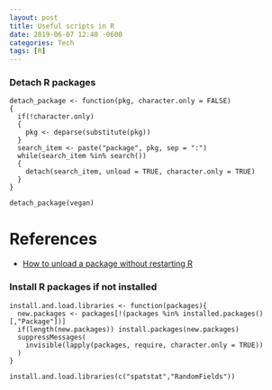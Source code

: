 ```yaml
---
layout: post
title: Useful scripts in R
date: 2019-06-07 12:40 -0600
categories: Tech
tags: [R]
---
```


### Detach R packages

```
detach_package <- function(pkg, character.only = FALSE)
{
  if(!character.only)
  {
    pkg <- deparse(substitute(pkg))
  }
  search_item <- paste("package", pkg, sep = ":")
  while(search_item %in% search())
  {
    detach(search_item, unload = TRUE, character.only = TRUE)
  }
}
```

```
detach_package(vegan)
```

# References
- [How to unload a package without restarting R](https://stackoverflow.com/questions/6979917/how-to-unload-a-package-without-restarting-r)

### Install R packages if not installed

```
install.and.load.libraries <- function(packages){
  new.packages <- packages[!(packages %in% installed.packages()[,"Package"])]
  if(length(new.packages)) install.packages(new.packages)
  suppressMessages(
    invisible(lapply(packages, require, character.only = TRUE))
  )
}

install.and.load.libraries(c("spatstat","RandomFields"))
```
